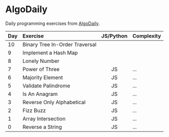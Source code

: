 # AlgoDaily
Daily programming exercises from [AlgoDaily](http://www.algodaily.com/).

| Day | Exercise | JS/Python | Complexity
|:--- |:-------- |:---------:|:----------
| 10  | Binary Tree In-Order Traversal |  | 
| 9   | Implement a Hash Map |  | 
| 8   | Lonely Number |  | 
| 7   | Power of Three | JS | ...
| 6   | Majority Element | JS | ...
| 5   | Validate Palindrome | JS | ...
| 4   | Is An Anagram | JS | ...
| 3   | Reverse Only Alphabetical | JS | ...
| 2   | Fizz Buzz | JS | ...
| 1   | Array Intersection | JS | ...
| 0   | Reverse a String | JS | ...
